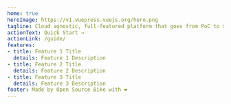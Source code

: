 ```yaml
---
home: true
heroImage: https://v1.vuepress.vuejs.org/hero.png
tagline: Cloud agnostic, full-featured platform that goes from PoC to mega-site scale.
actionText: Quick Start →
actionLink: /guide/
features:
- title: Feature 1 Title
  details: Feature 1 Description
- title: Feature 2 Title
  details: Feature 2 Description
- title: Feature 3 Title
  details: Feature 3 Description
footer: Made by Open Source Bike with ❤️
---
```

